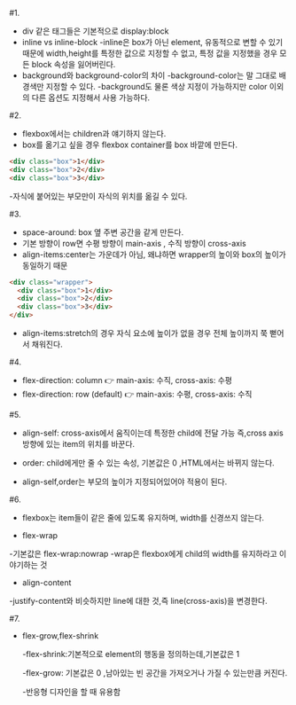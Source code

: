 #1.

- div 같은 태그들은 기본적으로 display:block
- inline vs inline-block
  -inline은 box가 아닌 element, 유동적으로 변할 수 있기 때문에 width,height를 특정한 값으로 지정할 수 없고, 특정 값을 지정했을 경우 모든 block 속성을 잃어버린다.
- background와 background-color의 차이
  -background-color는 말 그대로 배경색만 지정할 수 있다.
  -background도 물론 색상 지정이 가능하지만 color 이외의 다른 옵션도 지정해서 사용 가능하다.

#2.

- flexbox에서는 children과 얘기하지 않는다.
- box를 옮기고 싶을 경우 flexbox container를 box 바깥에 만든다.

```html
<div class="box">1</div>
<div class="box">2</div>
<div class="box">3</div>
```

-자식에 붙어있는 부모만이 자식의 위치를 옮길 수 있다.

#3.

- space-around: box 옆 주변 공간을 같게 만든다.
- 기본 방향이 row면 수평 방향이 main-axis , 수직 방향이 cross-axis
- align-items:center는 가운데가 아님, 왜냐하면 wrapper의 높이와 box의 높이가 동일하기 때문

```html
<div class="wrapper">
  <div class="box">1</div>
  <div class="box">2</div>
  <div class="box">3</div>
</div>
```

- align-items:stretch의 경우 자식 요소에 높이가 없을 경우 전체 높이까지 쭉 뻗어서 채워진다.

#4.

- flex-direction: column 👉 main-axis: 수직, cross-axis: 수평
- flex-direction: row (default) 👉 main-axis: 수평, cross-axis: 수직

#5.

- align-self: cross-axis에서 움직이는데 특정한 child에 전달 가능 즉,cross axis 방향에 있는 item의 위치를 바꾼다.

- order: child에게만 줄 수 있는 속성, 기본값은 0 ,HTML에서는 바뀌지 않는다.

- align-self,order는 부모의 높이가 지정되어있어야 적용이 된다.

#6.

- flexbox는 item들이 같은 줄에 있도록 유지하며, width를 신경쓰지 않는다.

- flex-wrap

-기본값은 flex-wrap:nowrap
-wrap은 flexbox에게 child의 width를 유지하라고 이야기하는 것

- align-content

-justify-content와 비슷하지만 line에 대한 것,즉 line(cross-axis)을 변경한다.

#7.

- flex-grow,flex-shrink

  -flex-shrink:기본적으로 element의 행동을 정의하는데,기본값은 1

  -flex-grow: 기본값은 0 ,남아있는 빈 공간을 가져오거나 가질 수 있는만큼 커진다.

  -반응형 디자인을 할 때 유용함

